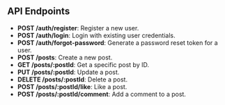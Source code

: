 ## API Endpoints

- **POST /auth/register**: Register a new user.
- **POST /auth/login**: Login with existing user credentials.
- **POST /auth/forgot-password**: Generate a password reset token for a user.
- **POST /posts**: Create a new post.
- **GET /posts/:postId**: Get a specific post by ID.
- **PUT /posts/:postId**: Update a post.
- **DELETE /posts/:postId**: Delete a post.
- **POST /posts/:postId/like**: Like a post.
- **POST /posts/:postId/comment**: Add a comment to a post.
